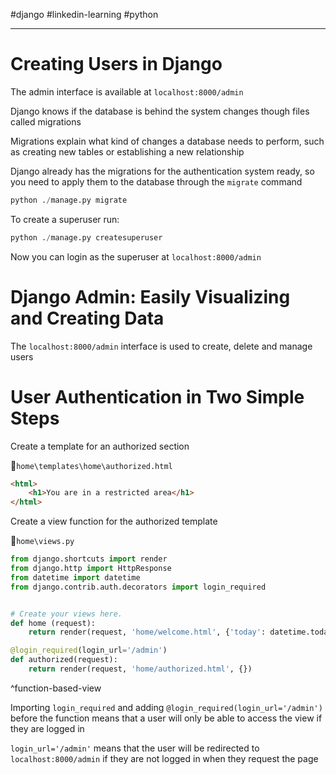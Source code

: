 
#django #linkedin-learning #python

---
# Creating Users in Django

The admin interface is available at `localhost:8000/admin`

Django knows if the database is behind the system changes though files called migrations

Migrations explain what kind of changes a database needs to perform, such as creating new tables or establishing a new relationship

Django already has the migrations for the authentication system ready, so you need to apply them to the database through the `migrate` command

```python
python ./manage.py migrate
```

To create a superuser run:

```python
python ./manage.py createsuperuser
```

Now you can login as the superuser at `localhost:8000/admin`
# Django Admin: Easily Visualizing and Creating Data

The `localhost:8000/admin` interface is used to create, delete and manage users

# User Authentication in Two Simple Steps

Create a template for an authorized section

📁`home\templates\home\authorized.html`
```html
<html>
    <h1>You are in a restricted area</h1>
</html>
```

Create a view function for the authorized template

📁`home\views.py`
```python
from django.shortcuts import render
from django.http import HttpResponse
from datetime import datetime
from django.contrib.auth.decorators import login_required


# Create your views here.
def home (request):
    return render(request, 'home/welcome.html', {'today': datetime.today})

@login_required(login_url='/admin')
def authorized(request):
    return render(request, 'home/authorized.html', {})
```
^function-based-view

Importing `login_required` and adding `@login_required(login_url='/admin')` before the function means that a user will only be able to access the view if they are logged in

`login_url='/admin'` means that the user will be redirected to `localhost:8000/admin` if they are not logged in when they request the page